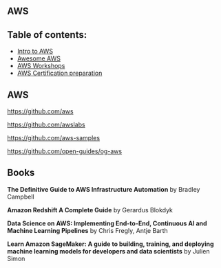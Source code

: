 
## AWS

## Table of contents:

- [Intro to AWS](#aws)
- [Awesome AWS](https://github.com/donnemartin/awesome-aws)
- [AWS Workshops](AwsWorkShops)
- [AWS Certification preparation](AwsCert)

## AWS
https://github.com/aws

https://github.com/awslabs

https://github.com/aws-samples


https://github.com/open-guides/og-aws


## Books

**The Definitive Guide to AWS Infrastructure Automation** by Bradley Campbell 

**Amazon Redshift A Complete Guide** by Gerardus Blokdyk

**Data Science on AWS: Implementing End-to-End, Continuous AI and Machine Learning Pipelines** by Chris Fregly, Antje Barth

**Learn Amazon SageMaker: A guide to building, training, and deploying machine learning models for developers and data scientists** by Julien Simon

